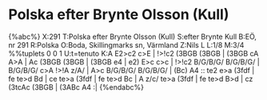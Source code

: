 # Polska efter Brynte Olsson (Kull)

{%abc%}
X:291
T:Polska efter Brynte Olsson (Kull)
S:efter Brynte Kull
B:EÖ, nr 291
R:Polska
O:Boda, Skillingmarks sn, Värmland
Z:Nils L
L:1/8
M:3/4
%%tuplets 0 0 1
U:t=tenuto
K:A
E2>c2 c>E | !>!c2 (3BGB (3BGB | (3BGB cA A>A | Ac (3BGB (3BGB | (3BGB e4 | 
e2) E>c c>c | !>!c2 B/G/B/G/ B/G/B/G/ | B/G/B/G/ c>A !>!A z/A/ | A>c B/G/B/G/ B/G/B/G/ | (Bc) A4 ::
te2 e>a (3fdf     | fe te>d Bd | ce te>a (3fdf | fe te>d Bc | 
A z/c/ te>a (3fdf | fe te>d B>d | cz (3tcAc (3BGB | (3ABc A4 :|
{%endabc%}
